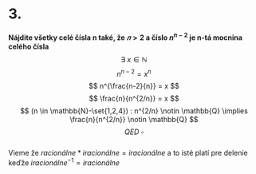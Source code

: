 # 3. 
**Nájdite všetky celé čísla n také, že $𝑛 > 2$ a čı́slo $n^{n-2}$ je n-tá mocnina celého čı́sla**
\
$$ \exists\ x \in \mathbb{N} $$
$$ n^{n-2} = x^n $$
$$ n^{\frac{n-2}{n}} = x $$
$$ \frac{n}{n^{2/n}} = x $$
$$ (n \in \mathbb{N}-\set{1,2,4}) : n^{2/n} \notin \mathbb{Q} \implies \frac{n}{n^{2/n}} \notin \mathbb{Q} $$
$$ QED\ \square $$
\
Vieme že $racionálne * iracionálne = iracionálne$ a to isté platí pre delenie keďže $iracionálne^{-1} = iracionálne$ 
